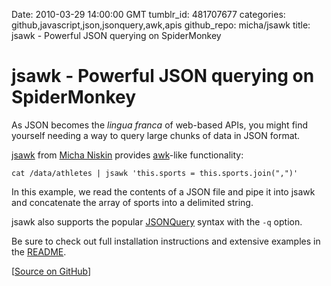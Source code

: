 Date: 2010-03-29 14:00:00 GMT
tumblr_id: 481707677
categories: github,javascript,json,jsonquery,awk,apis
github_repo: micha/jsawk
title: jsawk - Powerful JSON querying on SpiderMonkey

# jsawk - Powerful JSON querying on SpiderMonkey

As JSON becomes the _lingua franca_ of web-based APIs, you might find yourself needing a way to query large chunks of data in JSON format. 

[jsawk](http://github.com/micha/jsawk) from [Micha Niskin](http://github.com/micha) provides [awk](http://www.manpagez.com/man/1/awk/)-like functionality:

    cat /data/athletes | jsawk 'this.sports = this.sports.join(",")'

In this example, we read the contents of a JSON file and pipe it into jsawk and concatenate the array of sports into a delimited string.

jsawk also supports the popular [JSONQuery](http://docs.persvr.org/documentation/jsonquery) syntax with the `-q` option.

Be sure to check out full installation instructions and extensive examples in the [README](http://github.com/micha/jsawk#readme).

[[Source on GitHub](http://github.com/micha/jsawk)]

